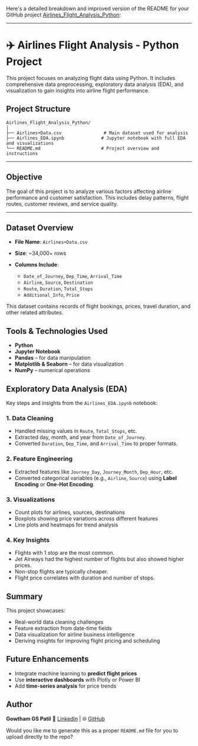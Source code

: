 Here's a detailed breakdown and improved version of the README for your GitHub project [Airlines\_Flight\_Analysis\_Python](https://github.com/gowthamgspatil/Airlines_Flight_Analysis_Python):

---

# ✈️ Airlines Flight Analysis - Python Project

This project focuses on analyzing flight data using Python. It includes comprehensive data preprocessing, exploratory data analysis (EDA), and visualization to gain insights into airline flight performance.

##  Project Structure

```
Airlines_Flight_Analysis_Python/
│
├── Airlines+Data.csv                # Main dataset used for analysis
├── Airlines_EDA.ipynb              # Jupyter notebook with full EDA and visualizations
└── README.md                       # Project overview and instructions
```

---

##  Objective

The goal of this project is to analyze various factors affecting airline performance and customer satisfaction. This includes delay patterns, flight routes, customer reviews, and service quality.

---

##  Dataset Overview

* **File Name**: `Airlines+Data.csv`
* **Size**: \~34,000+ rows
* **Columns Include**:

  * `Date_of_Journey`, `Dep_Time`, `Arrival_Time`
  * `Airline`, `Source`, `Destination`
  * `Route`, `Duration`, `Total_Stops`
  * `Additional_Info`, `Price`

This dataset contains records of flight bookings, prices, travel duration, and other related attributes.


##  Tools & Technologies Used

* **Python** 
* **Jupyter Notebook**
* **Pandas** – for data manipulation
* **Matplotlib & Seaborn** – for data visualization
* **NumPy** – numerical operations


##  Exploratory Data Analysis (EDA)

Key steps and insights from the `Airlines_EDA.ipynb` notebook:

### 1.  Data Cleaning

* Handled missing values in `Route`, `Total_Stops`, etc.
* Extracted day, month, and year from `Date_of_Journey`.
* Converted `Duration`, `Dep_Time`, and `Arrival_Time` to proper formats.

### 2.  Feature Engineering

* Extracted features like `Journey_Day`, `Journey_Month`, `Dep_Hour`, etc.
* Converted categorical variables (e.g., `Airline`, `Source`) using **Label Encoding** or **One-Hot Encoding**.

### 3.  Visualizations

* Count plots for airlines, sources, destinations
* Boxplots showing price variations across different features
* Line plots and heatmaps for trend analysis

### 4.  Key Insights

* Flights with 1 stop are the most common.
* Jet Airways had the highest number of flights but also showed higher prices.
* Non-stop flights are typically cheaper.
* Flight price correlates with duration and number of stops.


##  Summary

This project showcases:

* Real-world data cleaning challenges
* Feature extraction from date-time fields
* Data visualization for airline business intelligence
* Deriving insights for improving flight pricing and scheduling

##  Future Enhancements

* Integrate machine learning to **predict flight prices**
* Use **interactive dashboards** with Plotly or Power BI
* Add **time-series analysis** for price trends

## Author

**Gowtham GS Patil**
📧 [LinkedIn](https://www.linkedin.com/in/gowthamgshivamuthy) | 🌐 [GitHub](https://github.com/gowthamgspatil)

Would you like me to generate this as a proper `README.md` file for you to upload directly to the repo?
